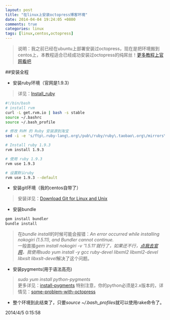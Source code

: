 ```yaml
---
layout: post
title: "在linux上安装octopress博客环境"
date: 2014-04-04 19:24:05 +0800
comments: true
categories: linux
tags: [linux,centos,octopress]
---
```

> 说明：我之前已经在ubuntu上部署安装过octopress，现在是把环境搬到centos上，本教程适合已经成功安装过octopress的纯屌丝！[更多教程上官网看吧](http://octopress.org/docs)  

##安装全程
* 安装ruby环境（官网是1.9.3）
> 详见：[Install_ruby](http://vblog.vell001.ml/2014/03/24/install-ruby.html)  
``` sh
#!/bin/bash
# install rvm
curl -L get.rvm.io | bash -s stable
source ~/.bashrc
source ~/.bash_profile

# 修改 RVM 的 Ruby 安装源到淘宝
sed -i -e 's/ftp\.ruby-lang\.org\/pub\/ruby/ruby\.taobao\.org\/mirrors\/ruby/g' ~/.rvm/config/db

# Install ruby 1.9.3
rvm install 1.9.3

# 使用 ruby 1.9.3
rvm use 1.9.3

# 设置默认ruby
rvm use 1.9.3 --default 
```

<!-- more -->
* 安装git环境（我的centos自带了）
> 安装详见：[Download Git for Linux and Unix](http://git-scm.com/download/linux)
 
* 安装bundle  
``` sh
gem install bundler
bundle install 
```
> 在*bundle install*的时候可能会报错：*An error occurred while installing nokogiri (1.5.11), and Bundler cannot continue.*  
> 一般直接*gem install nokogiri -v '1.5.11'*就行了，如果还不行，[点我去官网](http://nokogiri.org/tutorials/installing_nokogiri.html)，我使用*sudo yum install -y gcc ruby-devel libxml2 libxml2-devel libxslt libxslt-devel*解决了这个问题。

* 安装pygments(用于语法高亮)
> *sudo yum install python-pygments*  
> 更多详见：[install-pygments](http://vblog.vell001.ml/2014/03/24/install-pygments.html)
> 特别注意，你的python必须是2.x版本的，详情见：[some-problem-with-octopress](http://vblog.vell001.ml/2014/03/23/some-problem-with-octopress.html)

* 整个环境到此结束了，只要*source ~/.bash_profiles*就可以使用rake命令了。

2014/4/5 0:15:58 

